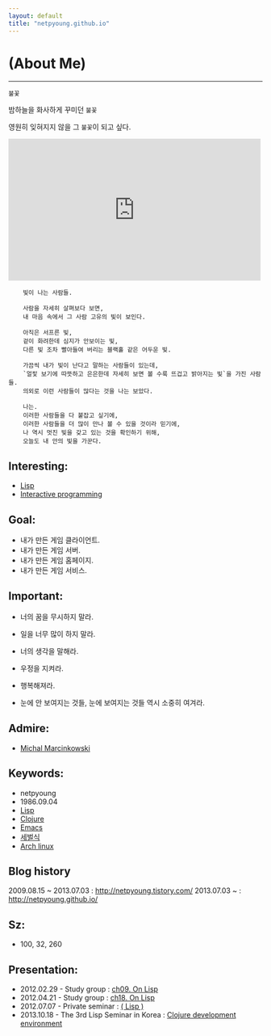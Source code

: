 ```yaml
---
layout: default
title: "netpyoung.github.io"
---
```


<div class="jumbotron">
    <h1>(About Me)</h1>
</div>

----------


`불꽃`

밤하늘을 화사하게 꾸미던 `불꽃`

영원히 잊혀지지 않을 그 `불꽃`이 되고 싶다.



<iframe src="http://player.vimeo.com/video/30270950" width="500" height="281" frameborder="0" webkitAllowFullScreen mozallowfullscreen allowFullScreen></iframe>



```
    빛이 나는 사람들.

    사람을 자세히 살펴보다 보면,
    내 마음 속에서 그 사람 고유의 빛이 보인다.

    아직은 서프른 빛,
    겉이 화려한데 심지가 안보이는 빛,
    다른 빛 조차 빨아들여 버리는 블랙홀 같은 어두운 빛.

    가끔씩 내가 빛이 난다고 말하는 사람들이 있는데,
    `얼핓 보기에 따뜻하고 은은한데 자세히 보면 볼 수룩 뜨겁고 밝아지는 빛`을 가진 사람들.
    의외로 이런 사람들이 많다는 것을 나는 보았다.

    나는.
    이러한 사람들을 다 붙잡고 싶기에,
    이러한 사람들을 더 많이 만나 볼 수 있을 것이라 믿기에,
    나 역시 멋진 빛을 갖고 있는 것을 확인하기 위해,
    오늘도 내 안의 빛을 가꾼다.
```


## Interesting:
* [Lisp](https://en.wikipedia.org/wiki/Lisp_%28programming_language%29)
* [Interactive programming](http://en.wikipedia.org/wiki/Interactive_programming)


## Goal:
* 내가 만든 게임 클라이언트.
* 내가 만든 게임 서버.
* 내가 만든 게임 홈페이지.
* 내가 만든 게임 서비스.


## Important:
* 너의 꿈을 무시하지 말라.
* 일을 너무 많이 하지 말라.
* 너의 생각을 말해라.
* 우정을 지켜라.
* 행복해져라.

* 눈에 안 보여지는 것들, 눈에 보여지는 것들 역시 소중히 여겨라.


## Admire:
* [Michal Marcinkowski](https://www.facebook.com/michal.marcinkowski)


## Keywords:
* netpyoung
* 1986.09.04
* [Lisp](https://groups.google.com/forum/#!forum/lisp-korea)
* [Clojure](http://clojure.or.kr/wiki/doku.php)
* [Emacs](https://github.com/netpyoung/netpyoung.emacs.d)
* [세벌식](https://ko.wikipedia.org/wiki/%EC%84%B8%EB%B2%8C%EC%8B%9D_%EC%9E%90%ED%8C%90)
* [Arch linux](https://wiki.archlinux.org/index.php/Arch_Linux)


## Blog history
2009.08.15 ~ 2013.07.03 : http://netpyoung.tistory.com/
2013.07.03 ~            : http://netpyoung.github.io/


## Sz:
* 100, 32, 260


## Presentation:
* 2012.02.29 - Study group : [ch09. On Lisp](https://docs.google.com/presentation/d/1oXJLxrxD3xresGchitMQD4xzk4LBLQB4neF0CLGVrTk/edit#slide=id.p47)
* 2012.04.21 - Study group : [ch18. On Lisp](https://docs.google.com/presentation/d/1ae4Sxx6E7k1Srj9usIgpHzPdRsZIn-yv-HtlHrtPn0I/edit#slide=id.p39)
* 2012.07.07 - Private seminar : [( Lisp )](https://docs.google.com/presentation/d/1WgYBPwqFD2w_PBi-1aC6RjjYXmD1hhtTga2cF6NO9_Q/edit#slide=id.p14)
* 2013.10.18 - The 3rd Lisp Seminar in Korea : [Clojure development environment](http://www.slideshare.net/netpyoung/clojure-development-environment)
